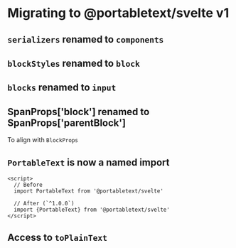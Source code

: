 # Migrating to @portabletext/svelte v1

## `serializers` renamed to `components`

## `blockStyles` renamed to `block`

## `blocks` renamed to `input`

## SpanProps['block'] renamed to SpanProps['parentBlock']

To align with `BlockProps`

## `PortableText` is now a named import

```svelte
<script>
  // Before
  import PortableText from '@portabletext/svelte'

  // After (`^1.0.0`)
  import {PortableText} from '@portabletext/svelte'
</script>
```

## Access to `toPlainText`
